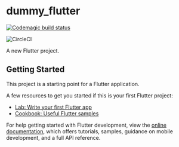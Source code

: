 # dummy_flutter

[![Codemagic build status](https://api.codemagic.io/apps/630cd7632923d87c5ca28d39/630cd7632923d87c5ca28d38/status_badge.svg)](https://codemagic.io/apps/630cd7632923d87c5ca28d39/630cd7632923d87c5ca28d38/latest_build)

![CircleCI](https://img.shields.io/circleci/build/github/Lindokuhle777/FluttterDummy/master)

A new Flutter project.

## Getting Started

This project is a starting point for a Flutter application.

A few resources to get you started if this is your first Flutter project:

- [Lab: Write your first Flutter app](https://docs.flutter.dev/get-started/codelab)
- [Cookbook: Useful Flutter samples](https://docs.flutter.dev/cookbook)

For help getting started with Flutter development, view the
[online documentation](https://docs.flutter.dev/), which offers tutorials,
samples, guidance on mobile development, and a full API reference.
